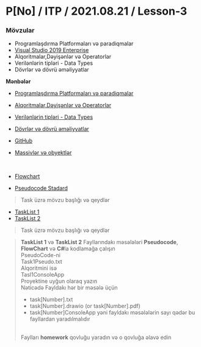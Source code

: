# P[No] / ITP / 2021.08.21 / Lesson-3

### Mövzular 
  - Programlaşdırma Platformaları və paradiqmalar
  - [Visual Studio 2019 Enterprise](https://visualstudio.microsoft.com/thank-you-downloading-visual-studio/?sku=Enterprise&rel=16)
  - Alqoritmalar,Dəyişənlər və Operatorlar
  - Verilənlərin tipləri - Data Types
  - Dövrlər və dövrü əməliyyatlar


<b>Mənbələr</b>

- [Programlaşdırma Platformaları və paradiqmalar](/docs/ProgrammingPlatformsAndParadigms.pdf)
- [Alqoritmalar,Dəyişənlər və Operatorlar](/docs/Algorithms-Variables-Operators.pdf)
- [Verilənlərin tipləri - Data Types](/docs/DataTypes.pdf)
- [Dövrlər və dövrü əməliyyatlar](/docs/Loops.pdf)
- [GitHub](/docs/GitHub.pdf)
- [Massivlər və obyektlər](/docs/Arrays-Objects.pdf)
  
  <br/>
- [Flowchart](https://app.diagrams.net/)
- [Pseudocode Stadard](https://users.csc.calpoly.edu/~jdalbey/SWE/pdl_std.html)


> Task üzrə mövzu başlığı və qeydlər
- [TaskList 1](/eve1.txt)
- [TaskList 2](/eve2.txt)

> Task üzrə mövzu başlığı və qeydlər

<blockquote>
    <b>TaskList 1</b> və <b>TaskList 2</b>
    Fayllarındakı məsələləri <b>Pseudocode</b>, <b>FlowChart</b> və <b>C#</b>la kodlamağa çalışın
    <br>
    PseudoCode-ni <br/>
    Task1Pseudo.txt<br/>
    Alqoritmini isə<br/>
    Tasl1ConsoleApp<br/>
    Proyektine uyğun olaraq yazın
   <br>
   Nəticədə
   Fayldakı hər bir məsələ üçün<br/>
   
   - task[Number].txt
   - task[Number].drawio (or task[Number].pdf)
   - task[Number]ConsoleApp
   yəni fayldakı məsələlərin sayı qədər bu fayllardan yaradılmalıdır
   <br/>
   Faylları <b>homework</b> qovluğu yaradın və o qovluğa əlavə edin
   </br>
</blockquote>